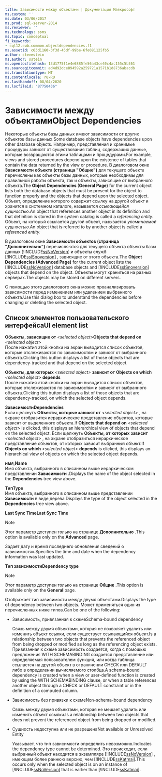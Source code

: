 ```yaml
---
title: Зависимости между объектами | Документация Майкрософт
ms.custom: ''
ms.date: 03/06/2017
ms.prod: sql-server-2014
ms.reviewer: ''
ms.technology: ssms
ms.topic: conceptual
f1_keywords:
- sql12.swb.common.objectdependencies.f1
ms.assetid: c63d1160-3f3d-45df-99be-6fe081125fb5
author: stevestein
ms.author: sstein
ms.openlocfilehash: 13d1775f1e4e6885fe56a43ce40c4ac155c5b361
ms.sourcegitcommit: ad4d92dce894592a259721a1571b1d8736abacdb
ms.translationtype: MT
ms.contentlocale: ru-RU
ms.lasthandoff: 08/04/2020
ms.locfileid: "87750436"
---
```

# <a name="object-dependencies"></a><span data-ttu-id="9082d-102">Зависимости между объектами</span><span class="sxs-lookup"><span data-stu-id="9082d-102">Object Dependencies</span></span>
  <span data-ttu-id="9082d-103">Некоторые объекты базы данных имеют зависимости от других объектов базы данных.</span><span class="sxs-lookup"><span data-stu-id="9082d-103">Some database objects have dependencies upon other database objects.</span></span> <span data-ttu-id="9082d-104">Например, представления и хранимые процедуры зависят от существования таблиц, содержащих данные, которые возвращаются этими таблицами и процедурами.</span><span class="sxs-lookup"><span data-stu-id="9082d-104">For example, views and stored procedures depend upon the existence of tables that contain the data returned by the view or procedure.</span></span> <span data-ttu-id="9082d-105">В диалоговом окне **Зависимости объекта (страница "Общие")** для текущего объекта перечислены как объекты базы данных, которые необходимы для правильной работы объекта, так и объекты, зависящие от выбранного объекта.</span><span class="sxs-lookup"><span data-stu-id="9082d-105">The **Object Dependencies (General Page)** for the current object lists both the database objects that must be present for the object to function properly and the objects that depend upon the selected object.</span></span> <span data-ttu-id="9082d-106">Объект, определение которого содержит ссылку на другой объект и хранится в системном каталоге, называется *ссылающейся сущностью*.</span><span class="sxs-lookup"><span data-stu-id="9082d-106">An object that references another object in its definition and that definition is stored in the system catalog is called a *referencing entity*.</span></span> <span data-ttu-id="9082d-107">Объект, на который ссылается другой объект, называется *упоминаемой сущностью*.</span><span class="sxs-lookup"><span data-stu-id="9082d-107">An object that is referred to by another object is called a *referenced entity*.</span></span>  
  
 <span data-ttu-id="9082d-108">В диалоговом окне **Зависимости объектов (страница "Дополнительно")** перечисляются для текущего объекта объекты базы данных [!INCLUDE[ssNoVersion](../../includes/ssnoversion-md.md)] и объекты служб [!INCLUDE[ssISnoversion](../../includes/ssisnoversion-md.md)] , зависящие от этого объекта.</span><span class="sxs-lookup"><span data-stu-id="9082d-108">The **Object Dependencies (Advanced Page)** for the current object lists the [!INCLUDE[ssNoVersion](../../includes/ssnoversion-md.md)] database objects and [!INCLUDE[ssISnoversion](../../includes/ssisnoversion-md.md)] objects that depend on the object.</span></span> <span data-ttu-id="9082d-109">Объекты могут храниться на разных серверах.</span><span class="sxs-lookup"><span data-stu-id="9082d-109">The objects may be stored on different servers.</span></span>  
  
 <span data-ttu-id="9082d-110">С помощью этого диалогового окна можно проанализировать зависимости перед изменением или удалением выбранного объекта.</span><span class="sxs-lookup"><span data-stu-id="9082d-110">Use this dialog box to understand the dependencies before changing or deleting the selected object.</span></span>  
  
## <a name="ui-element-list"></a><span data-ttu-id="9082d-111">Список элементов пользовательского интерфейса</span><span class="sxs-lookup"><span data-stu-id="9082d-111">UI element list</span></span>  
 <span data-ttu-id="9082d-112">**Объекты, зависящие от**  _\<selected object>_</span><span class="sxs-lookup"><span data-stu-id="9082d-112">**Objects that depend on**  _\<selected object>_</span></span>  
 <span data-ttu-id="9082d-113">После нажатия этой кнопки на экран выводится список объектов, которые отслеживаются по зависимостям и зависят от выбранного объекта.</span><span class="sxs-lookup"><span data-stu-id="9082d-113">Clicking this button displays a list of those objects that are dependency-tracked and that depend on the selected object.</span></span>  
  
 <span data-ttu-id="9082d-114">**Объекты, для которых** _\<selected object>_ **зависит от**    </span><span class="sxs-lookup"><span data-stu-id="9082d-114">**Objects on which**  _\<selected object>_  **depends**</span></span>  
 <span data-ttu-id="9082d-115">После нажатия этой кнопки на экран выводится список объектов, которые отслеживаются по зависимостям и зависят от выбранного объекта.</span><span class="sxs-lookup"><span data-stu-id="9082d-115">Clicking this button displays a list of those objects that are dependency-tracked, on which the selected object depends.</span></span>  
  
 <span data-ttu-id="9082d-116">**Зависимости**</span><span class="sxs-lookup"><span data-stu-id="9082d-116">**Dependencies**</span></span>  
 <span data-ttu-id="9082d-117">Если щелкнуть **Объекты, которые зависят от** _\<selected object>_ , на экране отобразится иерархическое представление объектов, которые зависят от выделенного объекта.</span><span class="sxs-lookup"><span data-stu-id="9082d-117">If **Objects that depend on** _\<selected object>_ is clicked, this displays an hierarchical view of objects that depend on the selected object.</span></span> <span data-ttu-id="9082d-118">Если щелкнуть **Объекты, от которых** **зависит** _\<selected object>_ , на экране отобразиться иерархическое представление объектов, от которых зависит выбранный объект.</span><span class="sxs-lookup"><span data-stu-id="9082d-118">If **Objects on which** _\<selected object>_ **depends** is clicked, this displays an hierarchical view of objects on which the selected object depends.</span></span>  
  
 <span data-ttu-id="9082d-119">**имя**;</span><span class="sxs-lookup"><span data-stu-id="9082d-119">**Name**</span></span>  
 <span data-ttu-id="9082d-120">Имя объекта, выбранного в описанном выше иерархическом представлении **Зависимости** .</span><span class="sxs-lookup"><span data-stu-id="9082d-120">Displays the name of the object selected in the **Dependencies** tree view above.</span></span>  
  
 <span data-ttu-id="9082d-121">**Тип**</span><span class="sxs-lookup"><span data-stu-id="9082d-121">**Type**</span></span>  
 <span data-ttu-id="9082d-122">Имя объекта, выбранного в описанном выше представлении **Зависимости** в виде дерева.</span><span class="sxs-lookup"><span data-stu-id="9082d-122">Displays the type of the object selected in the **Dependencies** tree view above.</span></span>  
  
 <span data-ttu-id="9082d-123">**Last Sync Time**</span><span class="sxs-lookup"><span data-stu-id="9082d-123">**Last Sync Time**</span></span>  
 > [!NOTE]  
>  <span data-ttu-id="9082d-124">Этот параметр доступен только на странице **Дополнительно** .</span><span class="sxs-lookup"><span data-stu-id="9082d-124">This option is available only on the **Advanced** page.</span></span>  
  
 <span data-ttu-id="9082d-125">Задает дату и время последнего обновления сведений о зависимостях.</span><span class="sxs-lookup"><span data-stu-id="9082d-125">Specifies the time and date when the dependency information was last updated.</span></span>  
  
 <span data-ttu-id="9082d-126">**Тип зависимости**</span><span class="sxs-lookup"><span data-stu-id="9082d-126">**Dependency type**</span></span>  
 > [!NOTE]  
>  <span data-ttu-id="9082d-127">Этот параметр доступен только на странице **Общие** .</span><span class="sxs-lookup"><span data-stu-id="9082d-127">This option is available only on the **General** page.</span></span>  
  
 <span data-ttu-id="9082d-128">Отображает тип зависимости между двумя объектами.</span><span class="sxs-lookup"><span data-stu-id="9082d-128">Displays the type of dependency between two objects.</span></span> <span data-ttu-id="9082d-129">Может применяться один из перечисленных ниже типов.</span><span class="sxs-lookup"><span data-stu-id="9082d-129">Can be one of the following:</span></span>  
  
-   <span data-ttu-id="9082d-130">Зависимость, привязанная к схеме</span><span class="sxs-lookup"><span data-stu-id="9082d-130">Schema-bound dependency</span></span>  
  
     <span data-ttu-id="9082d-131">Связь между двумя объектами, которая не позволяет удалить или изменить объект ссылки, если существует ссылающийся объект.</span><span class="sxs-lookup"><span data-stu-id="9082d-131">Is a relationship between two objects that prevents the referenced object from being dropped or modified as long as the referencing object exists.</span></span> <span data-ttu-id="9082d-132">Привязанная к схеме зависимость создается, когда с помощью предложения WITH SCHEMABINDING создается представление или определяемая пользователем функция, или когда таблица ссылается на другой объект в ограничении CHECK или DEFAULT либо в определении вычисляемого столбца.</span><span class="sxs-lookup"><span data-stu-id="9082d-132">A schema-bound dependency is created when a view or user-defined function is created by using the WITH SCHEMABINDING clause, or when a table references another object through a CHECK or DEFAULT constraint or in the definition of a computed column.</span></span>  
  
-   <span data-ttu-id="9082d-133">Зависимость без привязки к схеме</span><span class="sxs-lookup"><span data-stu-id="9082d-133">Non-schema-bound dependency</span></span>  
  
     <span data-ttu-id="9082d-134">Связь между двумя объектами, которая не мешает удалить или изменить объект ссылки.</span><span class="sxs-lookup"><span data-stu-id="9082d-134">Is a relationship between two objects that does not prevent the referenced object from being dropped or modified.</span></span>  
  
-   <span data-ttu-id="9082d-135">Сущность недоступна или не разрешена</span><span class="sxs-lookup"><span data-stu-id="9082d-135">Not available or Unresolved Entity</span></span>  
  
     <span data-ttu-id="9082d-136">Указывает, что тип зависимости определить невозможно.</span><span class="sxs-lookup"><span data-stu-id="9082d-136">Indicates the dependency type cannot be determined.</span></span> <span data-ttu-id="9082d-137">Это происходит, если выбранный объект находится в экземпляре [!INCLUDE[ssNoVersion](../../includes/ssnoversion-md.md)] , имеющем более раннюю версию, чем [!INCLUDE[ssKatmai](../../includes/sskatmai-md.md)].</span><span class="sxs-lookup"><span data-stu-id="9082d-137">This occurs only when the selected object is on an instance of [!INCLUDE[ssNoVersion](../../includes/ssnoversion-md.md)] that is earlier than [!INCLUDE[ssKatmai](../../includes/sskatmai-md.md)].</span></span>  
  
  
